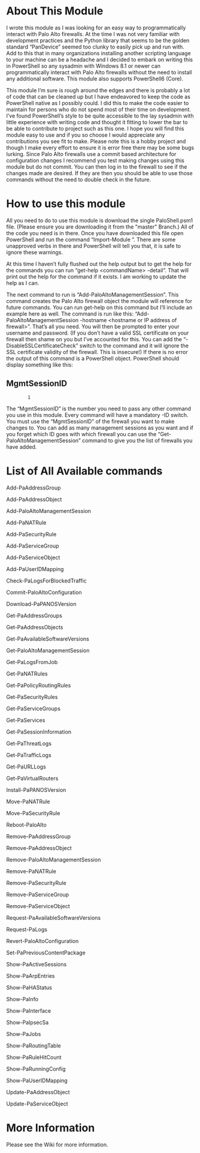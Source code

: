 About This Module
====

I wrote this module as I was looking for an easy way to programmatically interact with Palo Alto firewalls. At the time I was not very familiar with development practices and the Python library that seems to be the golden standard “PanDevice” seemed too clunky to easily pick up and run with. Add to this that in many organizations installing another scripting language to your machine can be a headache and I decided to embark on writing this in PowerShell so any sysadmin with Windows 8.1 or newer can programmatically interact with Palo Alto firewalls without the need to install any additional software. This module also supports PowerShell6 (Core).

This module I’m sure is rough around the edges and there is probably a lot of code that can be cleaned up but I have endeavored to keep the code as PowerShell native as I possibly could. I did this to make the code easier to maintain for persons who do not spend most of their time on development. I’ve found PowerShell’s style to be quite accessible to the lay sysadmin with little experience with writing code and thought it fitting to lower the bar to be able to contribute to project such as this one. I hope you will find this module easy to use and if you so choose I would appreciate any contributions you see fit to make. Please note this is a hobby project and though I make every effort to ensure it is error free there may be some bugs lurking. Since Palo Alto firewalls use a commit based architecture for configuration changes I recommend you test making changes using this module but do not commit. You can then log in to the firewall to see if the changes made are desired. If they are then you should be able to use those commands without the need to double check in the future.



How to use this module
====

All you need to do to use this module is download the single PaloShell.psm1 file. (Please ensure you are downloading it from the "master" Branch.) All of the code you need is in there. Once you have downloaded this file open PowerShell and run the command “Import-Module <path to module>”. There are some unapproved verbs in there and PowerShell will tell you that, it is safe to ignore these warnings.

At this time I haven’t fully flushed out the help output but to get the help for the commands you can run “get-help \<commandName\> -detail”. That will print out the help for the command if it exists. I am working to update the help as I can.

The next command to run is “Add-PaloAltoManagementSession”. This command creates the Palo Alto firewall object the module will reference for future commands. You can run get-help on this command but I’ll include an example here as well. The command is run like this:
“Add-PaloAltoManagementSession -hostname \<hostname or IP address of firewall\>”. That’s all you need. You will then be prompted to enter your username and password. (If you don’t have a valid SSL certificate on your firewall then shame on you but I’ve accounted for this. You can add the “-DisableSSLCertificateCheck” switch to the command and it will ignore the SSL certificate validity of the firewall. This is insecure!) If there is no error the output of this command is a PowerShell object. PowerShell should display something like this:

MgmtSessionID
-------------
            1


The “MgmtSessionID” is the number you need to pass any other command you use in this module. Every command will have a mandatory -ID switch. You must use the “MgmtSessionID” of the firewall you want to make changes to. You can add as many management sessions as you want and if you forget which ID goes with which firewall you can use the “Get-PaloAltoManagementSession” command to give you the list of firewalls you have added.



List of All Available commands
====

Add-PaAddressGroup

Add-PaAddressObject

Add-PaloAltoManagementSession

Add-PaNATRule

Add-PaSecurityRule

Add-PaServiceGroup

Add-PaServiceObject

Add-PaUserIDMapping

Check-PaLogsForBlockedTraffic

Commit-PaloAltoConfiguration

Download-PaPANOSVersion

Get-PaAddressGroups

Get-PaAddressObjects

Get-PaAvailableSoftwareVersions

Get-PaloAltoManagementSession

Get-PaLogsFromJob

Get-PaNATRules

Get-PaPolicyRoutingRules

Get-PaSecurityRules

Get-PaServiceGroups

Get-PaServices

Get-PaSessionInformation

Get-PaThreatLogs

Get-PaTrafficLogs

Get-PaURLLogs

Get-PaVirtualRouters

Install-PaPANOSVersion

Move-PaNATRule

Move-PaSecurityRule

Reboot-PaloAlto

Remove-PaAddressGroup

Remove-PaAddressObject

Remove-PaloAltoManagementSession

Remove-PaNATRule

Remove-PaSecurityRule

Remove-PaServiceGroup

Remove-PaServiceObject

Request-PaAvailableSoftwareVersions

Request-PaLogs

Revert-PaloAltoConfiguration

Set-PaPreviousContentPackage

Show-PaActiveSessions

Show-PaArpEntries

Show-PaHAStatus

Show-PaInfo

Show-PaInterface

Show-PaIpsecSa

Show-PaJobs

Show-PaRoutingTable

Show-PaRuleHitCount

Show-PaRunningConfig

Show-PaUserIDMapping

Update-PaAddressObject

Update-PaServiceObject



More Information
====
Please see the Wiki for more information.